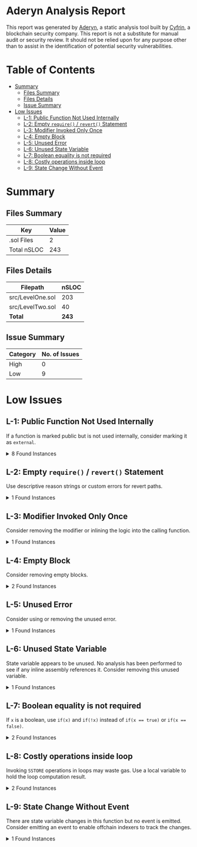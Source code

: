 # Aderyn Analysis Report

This report was generated by [Aderyn](https://github.com/Cyfrin/aderyn), a static analysis tool built by [Cyfrin](https://cyfrin.io), a blockchain security company. This report is not a substitute for manual audit or security review. It should not be relied upon for any purpose other than to assist in the identification of potential security vulnerabilities.
# Table of Contents

- [Summary](#summary)
  - [Files Summary](#files-summary)
  - [Files Details](#files-details)
  - [Issue Summary](#issue-summary)
- [Low Issues](#low-issues)
  - [L-1: Public Function Not Used Internally](#l-1-public-function-not-used-internally)
  - [L-2: Empty `require()` / `revert()` Statement](#l-2-empty-require--revert-statement)
  - [L-3: Modifier Invoked Only Once](#l-3-modifier-invoked-only-once)
  - [L-4: Empty Block](#l-4-empty-block)
  - [L-5: Unused Error](#l-5-unused-error)
  - [L-6: Unused State Variable](#l-6-unused-state-variable)
  - [L-7: Boolean equality is not required](#l-7-boolean-equality-is-not-required)
  - [L-8: Costly operations inside loop](#l-8-costly-operations-inside-loop)
  - [L-9: State Change Without Event](#l-9-state-change-without-event)


# Summary

## Files Summary

| Key | Value |
| --- | --- |
| .sol Files | 2 |
| Total nSLOC | 243 |


## Files Details

| Filepath | nSLOC |
| --- | --- |
| src/LevelOne.sol | 203 |
| src/LevelTwo.sol | 40 |
| **Total** | **243** |


## Issue Summary

| Category | No. of Issues |
| --- | --- |
| High | 0 |
| Low | 9 |


# Low Issues

## L-1: Public Function Not Used Internally

If a function is marked public but is not used internally, consider marking it as `external`.

<details><summary>8 Found Instances</summary>


- Found in src/LevelOne.sol [Line: 134](src/LevelOne.sol#L134)

	```solidity
	    function initialize(address _principal, uint256 _schoolFees, address _usdcAddress) public initializer {
	```

- Found in src/LevelOne.sol [Line: 219](src/LevelOne.sol#L219)

	```solidity
	    function addTeacher(address _teacher) public onlyPrincipal notYetInSession {
	```

- Found in src/LevelOne.sol [Line: 239](src/LevelOne.sol#L239)

	```solidity
	    function removeTeacher(address _teacher) public onlyPrincipal {
	```

- Found in src/LevelOne.sol [Line: 263](src/LevelOne.sol#L263)

	```solidity
	    function expel(address _student) public onlyPrincipal {
	```

- Found in src/LevelOne.sol [Line: 293](src/LevelOne.sol#L293)

	```solidity
	    function startSession(uint256 _cutOffScore) public onlyPrincipal notYetInSession {
	```

- Found in src/LevelOne.sol [Line: 304](src/LevelOne.sol#L304)

	```solidity
	    function giveReview(address _student, bool review) public onlyTeacher {
	```

- Found in src/LevelOne.sol [Line: 330](src/LevelOne.sol#L330)

	```solidity
	    function graduateAndUpgrade(address _levelTwo, bytes memory) public onlyPrincipal {
	```

- Found in src/LevelTwo.sol [Line: 38](src/LevelTwo.sol#L38)

	```solidity
	    function graduate() public reinitializer(2) {}
	```

</details>



## L-2: Empty `require()` / `revert()` Statement

Use descriptive reason strings or custom errors for revert paths.

<details><summary>1 Found Instances</summary>


- Found in src/LevelOne.sol [Line: 266](src/LevelOne.sol#L266)

	```solidity
	            revert();
	```

</details>



## L-3: Modifier Invoked Only Once

Consider removing the modifier or inlining the logic into the calling function.

<details><summary>1 Found Instances</summary>


- Found in src/LevelOne.sol [Line: 111](src/LevelOne.sol#L111)

	```solidity
	    modifier onlyTeacher() {
	```

</details>



## L-4: Empty Block

Consider removing empty blocks.

<details><summary>2 Found Instances</summary>


- Found in src/LevelOne.sol [Line: 348](src/LevelOne.sol#L348)

	```solidity
	    function _authorizeUpgrade(address newImplementation) internal override onlyPrincipal {}
	```

- Found in src/LevelTwo.sol [Line: 38](src/LevelTwo.sol#L38)

	```solidity
	    function graduate() public reinitializer(2) {}
	```

</details>



## L-5: Unused Error

Consider using or removing the unused error.

<details><summary>1 Found Instances</summary>


- Found in src/LevelOne.sol [Line: 95](src/LevelOne.sol#L95)

	```solidity
	    error HH__HawkHighFeesNotPaid();
	```

</details>



## L-6: Unused State Variable

State variable appears to be unused. No analysis has been performed to see if any inline assembly references it. Consider removing this unused variable.

<details><summary>1 Found Instances</summary>


- Found in src/LevelTwo.sol [Line: 14](src/LevelTwo.sol#L14)

	```solidity
	    bool inSession;
	```

</details>



## L-7: Boolean equality is not required

If `x` is a boolean, use `if(x)` and `if(!x)` instead of `if(x == true)` or `if(x == false)`.

<details><summary>2 Found Instances</summary>


- Found in src/LevelOne.sol [Line: 119](src/LevelOne.sol#L119)

	```solidity
	        if (inSession == true) {
	```

- Found in src/LevelOne.sol [Line: 264](src/LevelOne.sol#L264)

	```solidity
	        if (inSession == false) {
	```

</details>



## L-8: Costly operations inside loop

Invoking `SSTORE` operations in loops may waste gas. Use a local variable to hold the loop computation result.

<details><summary>2 Found Instances</summary>


- Found in src/LevelOne.sol [Line: 249](src/LevelOne.sol#L249)

	```solidity
	        for (uint256 n = 0; n < teacherLength; n++) {
	```

- Found in src/LevelOne.sol [Line: 278](src/LevelOne.sol#L278)

	```solidity
	        for (uint256 n = 0; n < studentLength; n++) {
	```

</details>



## L-9: State Change Without Event

There are state variable changes in this function but no event is emitted. Consider emitting an event to enable offchain indexers to track the changes.

<details><summary>1 Found Instances</summary>


- Found in src/LevelOne.sol [Line: 134](src/LevelOne.sol#L134)

	```solidity
	    function initialize(address _principal, uint256 _schoolFees, address _usdcAddress) public initializer {
	```

</details>



